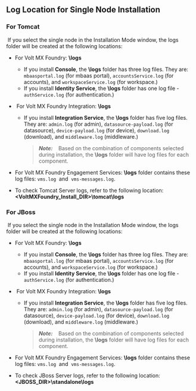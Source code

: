                          


Log Location for Single Node Installation
-----------------------------------------

### For Tomcat

 If you select the single node in the Installation Mode window, the logs folder will be created at the following locations:

*   For Volt MX Foundry: **<UserInstallDirectory>\\logs**
    *   If you install **Console**, the **<UserInstallDirectory>\\logs** folder has three log files. They are: `mbaasportal.log` (for mbaas portal), `accountsService.log` (for accounts), and `workspaceService.log` (for workspace.)
    *   If you install **Identity Service**, the **<UserInstallDirectory>\\logs** folder has one log file - `authService.log` (for authentication.)
*    For Volt MX Foundry Integration: **<UserInstallDirectory>\\logs**
    *   If you install **Integration Service**, the **<UserInstallDirectory>\\logs** folder has five log files. They are: `admin.log` (for admin), `datasource-payload.log` (for datasource), `device-payload.log` (for device), `download.log` (download), and `middleware.log` (middleware.)
        
        > **_Note:_**    Based on the combination of components selected during installation, the **<UserInstallDirectory>\\logs** folder will have log files for each component.  
        
*   For Volt MX Foundry Engagement Services: **<UserInstallDirectory>\\logs** folder contains these log files: `vms.log`  and  `vms-messages.log`.
*   To check Tomcat Server logs, refer to the following location:  
    **<VoltMXFoundry\_Install\_DIR>\\tomcat\\logs**

### For JBoss

 If you select the single node in the Installation Mode window, the logs folder will be created at the following locations:

*   For Volt MX Foundry: **<UserInstallDirectory>\\logs**
    *   If you install **Console**, the **<UserInstallDirectory>\\logs** folder has three log files. They are: `mbaasportal.log` (for mbaas portal), `accountsService.log` (for accounts), and `workspaceService.log` (for workspace.)
    *   If you install **Identity Service**, the **<UserInstallDirectory>\\logs** folder has one log file - `authService.log` (for authentication.)
*    For Volt MX Foundry Integration: **<UserInstallDirectory>\\logs**
    *   If you install **Integration Service**, the **<UserInstallDirectory>\\logs** folder has five log files. They are: `admin.log` (for admin), `datasource-payload.log` (for datasource), `device-payload.log` (for device), `download.log` (download), and `middleware.log` (middleware.)
        
        > **_Note:_**    Based on the combination of components selected during installation, the **<UserInstallDirectory>\\logs** folder will have log files for each component.  
        
*   For Volt MX Foundry Engagement Services: **<UserInstallDirectory>\\logs** folder contains these log files: `vms.log`  and  `vms-messages.log`.
*   To check JBoss Server logs, refer to the following location:  
    **<JBOSS\_DIR>\\standalone\\logs**

<!-- ### For WebLogic

 If you select the single node in the Installation Mode window, the logs folder will be created at the following locations:

*   For Volt MX Foundry: **<USERHOME>\\voltmxmflogs**
    *   If you install **Console**, the **<USERHOME>\\voltmxmflogs** folder has three log files. They are: `mbaasportal.log` (for mbaas portal), `accountsService.log` (for accounts), and `workspaceService.log` (for workspace.)
    *   If you install **Identity Service**, the **<USERHOME>\\voltmxmflogs** folder has one log file - `authService.log` (for authentication.)
    *   If you install **Integration Service**, the **<USERHOME>\\voltmxmflogs** folder has five log files. They are: `admin.log` (for admin), `datasource-payload.log` (for datasource), `device-payload.log` (for device), `download.log` (download), and `middleware.log` (middleware.)
        
        *   For example, on Windows, if an admin installed Volt MX Foundry as a User1, product logs are located at  C:\\Users\\User1\\voltmxmflogs    
        
        > **_Note:_**    Based on the combination of components selected during installation, the **<USERHOME>\\voltmxmflogs** folder will have log files for each component.  
        
*   For Volt MX Foundry Engagement Services: **<USERHOME>\\voltmxmflogs** folder contains these log files: `vms.log`  and  `vms-messages.log`.
*   For WebLogic Server logs, by default, the server log file is located below the server instance's root directory: `root-directory\server-name\server-name.log`  
    For example, if you created a domain in the c:\\user\_projects\\domains\\MyDomain directory, and you used the `c:\user_projects\domains\MyDomain\startWebLogicServer.cmd` script to start the server, then, by default, the log file is located in `c:\user_projects\domains\MyDomain\MyServer\MyServer.log`.  
      
    If the Server File Name field contains only a filename, the log file is located in the root-directory\\server-name directory.  
      
    For more details, refer to [http://docs.oracle.com/cd/E13222\_01/wls/docs81/ConsoleHelp/logging.html#1045661](http://docs.oracle.com/cd/E13222_01/wls/docs81/ConsoleHelp/logging.html#1045661) -->
